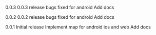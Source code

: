 0.0.3
0.0.3 release
bugs fixed for android
Add docs

0.0.2 
0.0.2 release
bugs fixed for android
Add docs

0.0.1
Initial release
Implement map for android ios and web
Add docs